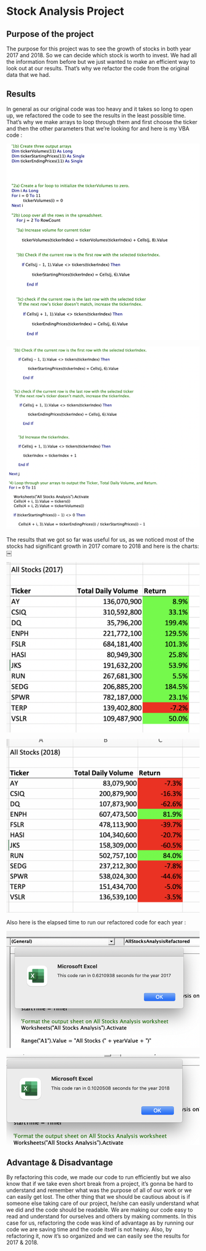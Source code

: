 # Stock Analysis Project


## Purpose of the project
The purpose for this project was to see the growth of stocks in both year 2017 and 2018. So we can decide which stock is worth to invest. We had all the information from before but we just wanted to make an efficient way to look out at our results. That’s why we refactor the code from the original data that we had. 
  
  
## Results
In general as our original code was too heavy and it takes so long to open up, we refactored the code to see the results in the least possible time. That’s why we make arrays to loop through them and first choose the ticker and then the other parameters that we’re looking for 
and here is my VBA code :


![vba1](/resources/vba1.png)

![vba2](/resources/vba2.png)

The results that we got so far was useful for us, as we noticed most of the stocks had significant growth in 2017 comare to 2018 and here is the charts:￼

![2017chart](/resources/2017chart.png)

![2018chart](/resources/2018chart.png)

Also here is the elapsed time to run our refactored code for each year :

![time2017](/resources/time2017.png)

![time2018](/resources/time2018.png)


## Advantage & Disadvantage
By refactoring this code, we made our code to run efficiently but we also know that if we take even short break from a project, it’s gonna be hard to understand and remember what was the purpose of all of our work or we can easily get lost. The other thing that we should be cautious about is if someone else taking care of our project, he/she can easily understand what we did and the code should be readable. We are making our code easy to read and understand for ourselves and others by making comments. In this case for us, refactoring the code was kind of advantage as by running our code we are saving time and the code itself is not heavy. Also, by refactoring it, now it’s so organized and we can easily see the results for 2017 & 2018.  

